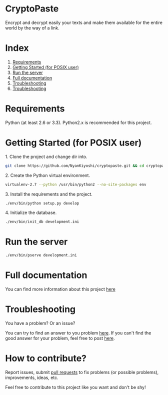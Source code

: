 CryptoPaste
===========
Encrypt and decrypt easily your texts and make them available for the entire world by the way of a link.

Index
=====
1. [Requirements](#requirements)
2. [Getting Started (for POSIX user)](#getting-started-for-posix-user)
3. [Run the server](#run-the-server)
4. [Full documentation](#full-documentation)
5. [Troubleshooting](#troubleshooting)
6. [Troubleshooting](#how-to-contribute)

Requirements
============
Python (at least 2.6 or 3.3). Python2.x is recommended for this project.

Getting Started (for POSIX user)
================================
1\. Clone the project and change dir into.
```bash
git clone https://github.com/NyanKiyoshi/cryptopaste.git && cd cryptopaste
```
2\. Create the Python virtual environment.
```bash
virtualenv-2.7 --python /usr/bin/python2 --no-site-packages env
```
3\. Install the requirements and the project.
```bash
./env/bin/python setup.py develop
```
4\. Initialize the database.
```bash
./env/bin/init_db development.ini
```

Run the server
==============
```bash
./env/bin/pserve development.ini
```

Full documentation
==================
You can find more information about this project [here](http://nyankiyoshi.github.io/docs/CryptoPaste/0.1/index.html)

Troubleshooting
===============
You have a problem? Or an issue?

You can try to find an answer to you problem [here](http://nyankiyoshi.github.io/docs/CryptoPaste/0.1/troubleshooting.html).
If you can't find the good answer for your problem, feel free to post [here](https://github.com/NyanKiyoshi/CryptoPaste/issues).

How to contribute?
==================
Report issues, submit [pull requests](https://github.com/NyanKiyoshi/CryptoPaste/pulls) to fix problems (or possible problems), improvements, ideas, etc.

Feel free to contribute to this project like you want and don't be shy!
